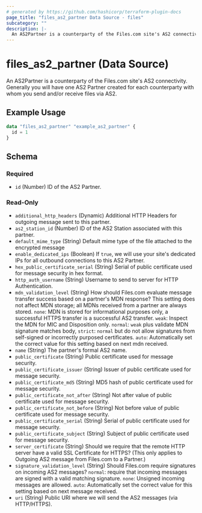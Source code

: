 ```yaml
---
# generated by https://github.com/hashicorp/terraform-plugin-docs
page_title: "files_as2_partner Data Source - files"
subcategory: ""
description: |-
  An AS2Partner is a counterparty of the Files.com site's AS2 connectivity. Generally you will have one AS2 Partner created for each counterparty with whom you send and/or receive files via AS2.
---
```


# files_as2_partner (Data Source)

An AS2Partner is a counterparty of the Files.com site's AS2 connectivity. Generally you will have one AS2 Partner created for each counterparty with whom you send and/or receive files via AS2.

## Example Usage

```terraform
data "files_as2_partner" "example_as2_partner" {
  id = 1
}
```

<!-- schema generated by tfplugindocs -->
## Schema

### Required

- `id` (Number) ID of the AS2 Partner.

### Read-Only

- `additional_http_headers` (Dynamic) Additional HTTP Headers for outgoing message sent to this partner.
- `as2_station_id` (Number) ID of the AS2 Station associated with this partner.
- `default_mime_type` (String) Default mime type of the file attached to the encrypted message
- `enable_dedicated_ips` (Boolean) If `true`, we will use your site's dedicated IPs for all outbound connections to this AS2 Partner.
- `hex_public_certificate_serial` (String) Serial of public certificate used for message security in hex format.
- `http_auth_username` (String) Username to send to server for HTTP Authentication.
- `mdn_validation_level` (String) How should Files.com evaluate message transfer success based on a partner's MDN response?  This setting does not affect MDN storage; all MDNs received from a partner are always stored. `none`: MDN is stored for informational purposes only, a successful HTTPS transfer is a successful AS2 transfer. `weak`: Inspect the MDN for MIC and Disposition only. `normal`: `weak` plus validate MDN signature matches body, `strict`: `normal` but do not allow signatures from self-signed or incorrectly purposed certificates. `auto`: Automatically set the correct value for this setting based on next mdn received.
- `name` (String) The partner's formal AS2 name.
- `public_certificate` (String) Public certificate used for message security.
- `public_certificate_issuer` (String) Issuer of public certificate used for message security.
- `public_certificate_md5` (String) MD5 hash of public certificate used for message security.
- `public_certificate_not_after` (String) Not after value of public certificate used for message security.
- `public_certificate_not_before` (String) Not before value of public certificate used for message security.
- `public_certificate_serial` (String) Serial of public certificate used for message security.
- `public_certificate_subject` (String) Subject of public certificate used for message security.
- `server_certificate` (String) Should we require that the remote HTTP server have a valid SSL Certificate for HTTPS? (This only applies to Outgoing AS2 message from Files.com to a Partner.)
- `signature_validation_level` (String) Should Files.com require signatures on incoming AS2 messages?  `normal`: require that incoming messages are signed with a valid matching signature. `none`: Unsigned incoming messages are allowed. `auto`: Automatically set the correct value for this setting based on next message received.
- `uri` (String) Public URI where we will send the AS2 messages (via HTTP/HTTPS).
